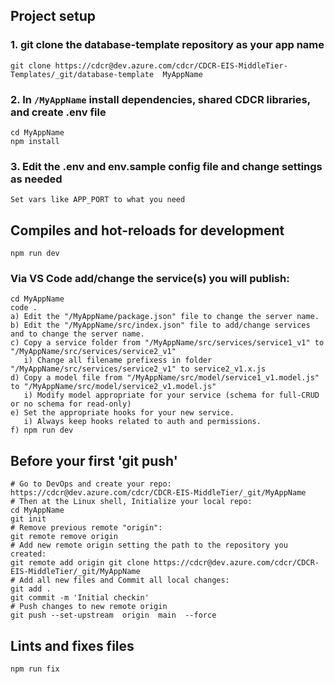 ## Project setup

### 1. git clone the database-template repository as your app name

```
git clone https://cdcr@dev.azure.com/cdcr/CDCR-EIS-MiddleTier-Templates/_git/database-template  MyAppName
```

### 2. In `/MyAppName` install dependencies, shared CDCR libraries, and create .env file

```
cd MyAppName
npm install
```

### 3. Edit the .env and env.sample config file and change settings as needed

```
Set vars like APP_PORT to what you need

```
## Compiles and hot-reloads for development

```
npm run dev
```

### Via VS Code add/change the service(s) you will publish:

```
cd MyAppName
code .
a) Edit the "/MyAppName/package.json" file to change the server name.
b) Edit the "/MyAppName/src/index.json" file to add/change services and to change the server name.
c) Copy a service folder from "/MyAppName/src/services/service1_v1" to "/MyAppName/src/services/service2_v1" 
   i) Change all filename prefixess in folder "/MyAppName/src/services/service2_v1" to service2_v1.x.js
d) Copy a model file from "/MyAppName/src/model/service1_v1.model.js" to "/MyAppName/src/model/service2_v1.model.js" 
   i) Modify model appropriate for your service (schema for full-CRUD or no schema for read-only)
e) Set the appropriate hooks for your new service.
   i) Always keep hooks related to auth and permissions.
f) npm run dev
```

## Before your first 'git push'

```
# Go to DevOps and create your repo:
https://cdcr@dev.azure.com/cdcr/CDCR-EIS-MiddleTier/_git/MyAppName
# Then at the Linux shell, Initialize your local repo:
cd MyAppName
git init
# Remove previous remote "origin":
git remote remove origin
# Add new remote origin setting the path to the repository you created:
git remote add origin git clone https://cdcr@dev.azure.com/cdcr/CDCR-EIS-MiddleTier/_git/MyAppName
# Add all new files and Commit all local changes:
git add .
git commit -m 'Initial checkin'
# Push changes to new remote origin
git push --set-upstream  origin  main  --force 
```

## Lints and fixes files

```
npm run fix
```
